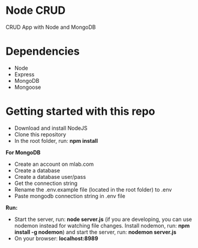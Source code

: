# Node CRUD
CRUD App with Node and MongoDB

# Dependencies

* Node
* Express
* MongoDB
* Mongoose

# Getting started with this repo

- Download and install NodeJS
- Clone this repository
- In the root folder, run: **npm install**

**For MongoDB**
- Create an account on mlab.com
- Create a database
- Create a database user/pass
- Get the connection string
- Rename the .env.example file (located in the root folder) to .env
- Paste mongodb connection string in .env file

**Run:**
- Start the server, run: **node server.js** (if you are developing, you can use nodemon instead for watching file changes. 
Install nodemon, run: **npm install -g nodemon**) and start the server, run: **nodemon server.js**
- On your browser: **localhost:8989**


